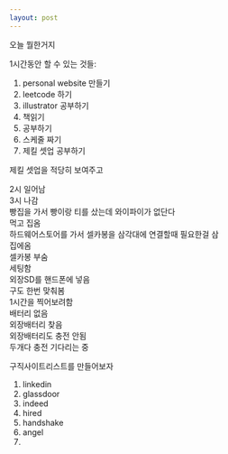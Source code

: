 ```yaml
---
layout: post
---
```


오늘 뭘한거지

1시간동안 할 수 있는 것들:
1. personal website 만들기
2. leetcode 하기
3. illustrator 공부하기
4. 책읽기
5. 공부하기
6. 스케줄 짜기
7. 제킬 셋업 공부하기

제킬 셋업을 적당히 보여주고


2시 일어남  
3시 나감  
빵집을 가서 빵이랑 티를 샀는데 와이파이가 없단다  
먹고 집옴  
하드웨어스토어를 가서 셀카봉을 삼각대에 연결할때 필요한걸 삼  
집에옴  
셀카봉 부숨  
세팅함  
외장SD를 핸드폰에 넣음  
구도 한번 맞춰봄  
1시간을 찍어보려함  
배터리 없음  
외장배터리 찾음  
외장배터리도 충전 안됨  
두개다 충전 기다리는 중  

구직사이트리스트를 만들어보자  

1. linkedin
2. glassdoor
3. indeed
4. hired
5. handshake
6. angel
7. 